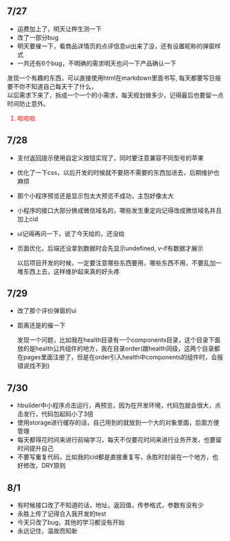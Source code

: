 ## 7/27 
* 运费加上了，明天让桦生测一下
* 改了一部分bug
* 明天要催一下，看商品详情页的点评信息ui出来了没，还有设置昵称的弹窗样式
* 一共还有6个bug，不明确的需求明天也问一下产品确认一下
  


发现一个有趣的东西，可以直接使用html在markdown里面书写, 每天都要写日报要不你不知道自己每天干了什么，  
以后需求下来了，拆成一个一个的小需求，每天规划做多少，记得最后也要留一点时间防止意外。


<ol style="color: red">
  <li>啦啦啦</li>
</ol>



## 7/28
* 支付返回提示使用自定义按钮实现了，同时要注意兼容不同型号的苹果
* 优化了一下css，以后开发的时候就不要把不需要的东西加进去，后期维护也麻烦
* 那个小程序预览还是显示包太大预览不成功，主包好像太大
* 小程序的接口大部分换成微信域名的，哪些发生重定向记得改成微信域名并且加上cid
* ui记得再问一下，说了今天给的，还没给
* 页面优化，后端还没拿到数据时会先显示undefined, v-if有数据才展示
  
  以后项目开发的时候，一定要注意哪些东西要用，哪些东西不用，不要乱加一堆东西上去，这样维护起来真的好头疼



## 7/29
* 改了那个评价弹窗的ui
* 距离还是的催一下
  
  发现一个问题，比如我在health目录有一个components目录，这个目录下面放的是health公共组件的地方，我在目录order(跟health同级，这两个目录都在pages里面注册了，但是在order引入health中components的组件时，会报错说找不到)


## 7/30
* hbuilder中小程序点击运行，再预览，因为在开发环境，代码包就会很大，点击发行，代码包起码小了3倍
* 使用storage进行缓存的话，自己用到的就放到一个大的对象里面，后面方便管理
* 每天都得花时间来进行前端学习，每天不仅要花时间来进行业务开发，也要留时间提升自己
* 不要写重复代码，比如我的cid都是直接重复写，永胜时封装在一个地方，也好修改，DRY原则


## 8/1
* 有时候接口改了不知道的话，地址，返回值，传参格式，参数有没有少
* 永胜上传了记得合入我开发的test
* 今天只改了bug，其他的学习都没有开始
* 永远记住，温故而知新